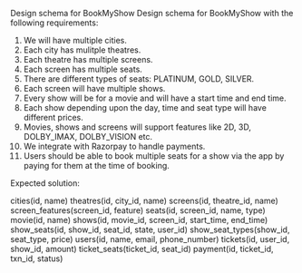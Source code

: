 Design schema for BookMyShow
Design schema for BookMyShow with the following requirements:

1. We will have multiple cities.
2. Each city has mulitple theatres.
3. Each theatre has multiple screens.
4. Each screen has multiple seats.
5. There are different types of seats: PLATINUM, GOLD, SILVER.
6. Each screen will have multiple shows.
7. Every show will be for a movie and will have a start time and end time.
8. Each show depending upon the day, time and seat type will have different prices.
9. Movies, shows and screens will support features like 2D, 3D, DOLBY_IMAX, DOLBY_VISION etc.
10. We integrate with Razorpay to handle payments.
11. Users should be able to book multiple seats for a show via the app by paying for them at the time of booking.

Expected solution:

cities(id, name)
theatres(id, city_id, name)
screens(id, theatre_id, name)
screen_features(screen_id, feature)
seats(id, screen_id, name, type)
movie(id, name)
shows(id, movie_id, screen_id, start_time, end_time)
show_seats(id, show_id, seat_id, state, user_id)
show_seat_types(show_id, seat_type, price)
users(id, name, email, phone_number)
tickets(id, user_id, show_id, amount)
ticket_seats(ticket_id, seat_id)
payment(id, ticket_id, txn_id, status)